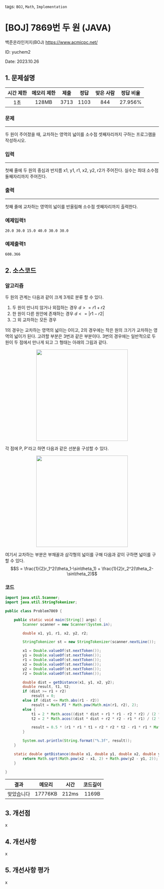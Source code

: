 tags: `BOJ`, `Math`, `Implementation`
# [BOJ] 7869번 두 원 (JAVA)
백준온라인저지(BOJ) https://www.acmicpc.net/

ID: yuchem2

Date: 2023.10.26
## 1. 문제설명
| 시간 제한 | 메모리 제한 | 제출  | 정답 | 맞은 사람 | 정답 비율 |
| :---: | :---: | :---: | :---: | :---: | :---: |
|   1초    |  128MB | 3713 | 1103 | 844 | 27.956% |

### 문제
---
두 원이 주어졌을 때, 교차하는 영역의 넓이를 소수점 셋째자리까지 구하는 프로그램을 작성하시오.

### 입력
---
첫째 줄에 두 원의 중심과 반지름 x1, y1, r1, x2, y2, r2가 주어진다. 실수는 최대 소수점 둘째자리까지 주어진다.

### 출력
---
첫째 줄에 교차하는 영역의 넓이를 반올림해 소수점 셋째자리까지 출력한다.

### 예제입력1
```
20.0 30.0 15.0 40.0 30.0 30.0
```
### 예제출력1
```
608.366
```
## 2. 소스코드

### 알고리즘
두 원의 관계는 다음과 같이 크게 3개로 분류 할 수 있다.
1. 두 원이 만나지 않거나 외접하는 경우 $d >= r1 + r2$
2. 한 원이 다른 원안에 존재하는 경우 $d <= |r1-r2|$
3. 그 외 교차하는 모든 경우

1의 경우는 교차하는 영역의 넓이는 0이고, 2의 경우에는 작은 원의 크기가 교차하는 영역의 넓이가 된다.
고려할 부분은 3번과 같은 부분이다. 3번의 경우에는 일반적으로 두 원이 두 점에서 만나게 되고 그 형태는 아래의 그림과 같다.

<div align="center"><img src="https://github.com/yuchem2/Algorithm/assets/101711808/e0252745-7863-41b9-b5e4-602651364420" width="300"></div>

각 점에 P, P'라고 하면 다음과 같은 선분을 구성할 수 있다. 
<div align="center"><img src="https://github.com/yuchem2/Algorithm/assets/101711808/bd78b033-d50e-425d-89a3-229f226fccf3" width="300"></div>

여기서 교차하는 부분은 부채꼴과 삼각형의 넓이를 구해 다음과 같이 구하면 넓이를 구할 수 있다. $$S = \frac{1}{2}r_1^2(\theta_1-\sin\theta_1) + \frac{1}{2}r_2^2(\theta_2-\sin\theta_2)$$


### 코드
```java
import java.util.Scanner;
import java.util.StringTokenizer;

public class Problem7869 {

	public static void main(String[] args) {
		Scanner scanner = new Scanner(System.in);

		double x1, y1, r1, x2, y2, r2;

		StringTokenizer st = new StringTokenizer(scanner.nextLine());

		x1 = Double.valueOf(st.nextToken());
		y1 = Double.valueOf(st.nextToken());
		r1 = Double.valueOf(st.nextToken());
		x2 = Double.valueOf(st.nextToken());
		y2 = Double.valueOf(st.nextToken());
		r2 = Double.valueOf(st.nextToken());

		double dist = getDistance(x1, y1, x2, y2);
		double result, t1, t2;
		if (dist >= r1 + r2)
			result = 0;
		else if (dist <= Math.abs(r1 - r2))
			result = Math.PI * Math.pow(Math.min(r1, r2), 2);
		else {
			t1 = 2 * Math.acos((dist * dist + r1 * r1 - r2 * r2) / (2 * dist * r1));
			t2 = 2 * Math.acos((dist * dist + r2 * r2 - r1 * r1) / (2 * dist * r2));

			result = 0.5 * (r1 * r1 * t1 + r2 * r2 * t2 - r1 * r1 * Math.sin(t1) - r2 * r2 * Math.sin(t2));
		}

		System.out.println(String.format("%.3f", result));
	}

	static double getDistance(double x1, double y1, double x2, double y2) {
		return Math.sqrt(Math.pow(x2 - x1, 2) + Math.pow(y2 - y1, 2));
	}

}
```

| 결과 | 메모리 | 시간 | 코드길이 |
|:---:|:-----: | :---: | :----: |
| 맞았습니다 | 17776KB | 212ms | 1169B |

## 3. 개선점
x
## 4. 개선사항
x
## 5. 개선사항 평가
x
